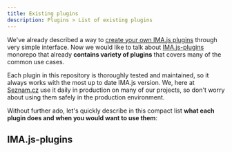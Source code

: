 ```yaml
---
title: Existing plugins
description: Plugins > List of existing plugins
---
```


We've already described a way to [create your own IMA.js plugins](/docs/creating-custom-plugin)
through very simple interface. Now we would like to talk about [IMA.js-plugins](https://github.com/seznam/IMA.js-plugins)
monorepo that already **contains variety of plugins** that covers many of the common use cases.

Each plugin in this repository is thoroughly tested and maintained, so it always works
with the most up to date IMA.js version. We, here at [Seznam.cz](https://www.seznam.cz/)
use it daily in production on many of our projects, so don't worry about using them safely in the production
environment.

Without further ado, let's quickly describe in this compact list
**what each plugin does and when you would want to use them**:

## IMA.js-plugins
